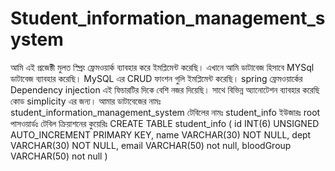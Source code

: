 # Student_information_management_system

আমি এই প্রজেক্টী মুলত স্প্রিং ফ্রেমওয়ার্ক ব্যাবহার করে ইমপ্লিমেন্ট করেছি। এখানে আমি ডাটাবেজ হিসাবে MYSql ডাটাবেজ ব্যাবহার করেছি। MySQL এর CRUD ফাংশন গুলি ইমপ্লিমেন্ট করেছি। 
spring ফ্রেমওয়ার্কের Dependency injection এই ফিচারটির দিকে বেশি নজর দিয়েছি। সাথে বিভিন্ন অ্যানোটেশন ব্যাবহার করেছি কোড simplicity এর জন্য। 
আমার ডাটাবেজের নামঃ student_information_management_system
টেবিলের নামঃ student_info
ইউজারঃ root
পাসওয়ার্ডঃ 
টেবিল ক্রিয়াশনের কুয়েরিঃ CREATE TABLE student_info (
id INT(6) UNSIGNED AUTO_INCREMENT PRIMARY KEY,
name VARCHAR(30) NOT NULL,
dept VARCHAR(30) NOT NULL,
email VARCHAR(50) not null,
bloodGroup VARCHAR(50) not null
)

